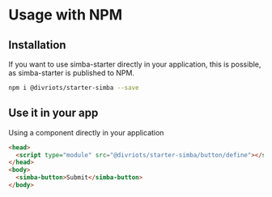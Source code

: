# Usage with NPM

## Installation

If you want to use simba-starter directly in your application, this is possible, as simba-starter is published to NPM.

```sh
npm i @divriots/starter-simba --save
```

## Use it in your app

Using a component directly in your application

```html
<head>
  <script type="module" src="@divriots/starter-simba/button/define"></script>
</head> 
<body>
  <simba-button>Submit</simba-button>
</body>
```
